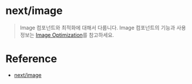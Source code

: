 # next/image

> Image 컴포넌트와 최적화에 대해서 다룹니다. Image 컴포넌트의 기능과 사용 정보는 [Image Optimization](../documentation/basic_features/image_optimization.md)를 참고하세요.

# Reference

- [next/image](https://nextjs.org/docs/api-reference/next/image)

